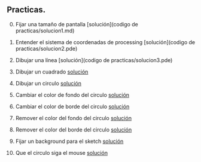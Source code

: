 ## Practicas.

0. Fijar una tamaño de pantalla                     [solución](codigo de practicas/solucion1.md)

1. Entender el sistema de coordenadas de processing [solución](codigo de practicas/solucion2.pde)

2. Dibujar una línea                                [solución](codigo de practicas/solucion3.pde)

3. Dibujar un cuadrado                              [solución](solución4.pde)

4. Dibujar un circulo                               [solución](solución5.pde)

5. Cambiar el color de fondo del circulo            [solución](solución6.pde)

6. Cambiar el color de borde del circulo            [solución](solución7.pde)

7. Remover el color del fondo del circulo           [solución](solución8.md)

8. Remover el color del borde del circulo           [solución](solución9.md)

9. Fijar un background para el sketch               [solución](solución10.md)

10. Que el circulo siga el mouse                    [solución](solución11.md)
